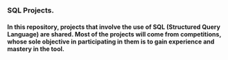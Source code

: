 ### **SQL Projects.**

#### In this repository, projects that involve the use of SQL (Structured Query Language) are shared. Most of the projects will come from competitions, whose sole objective in participating in them is to gain experience and mastery in the tool.

